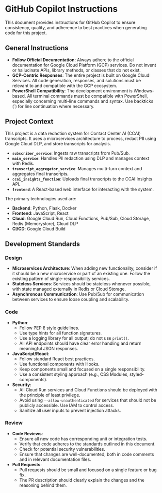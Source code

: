 # GitHub Copilot Instructions

This document provides instructions for GitHub Copilot to ensure consistency, quality, and adherence to best practices when generating code for this project.

## General Instructions

- **Follow Official Documentation**: Always adhere to the official documentation for Google Cloud Platform (GCP) services. Do not invent or hallucinate APIs, library methods, or classes that do not exist.
- **GCP-Centric Responses**: The entire project is built on Google Cloud Services. All code generation, responses, and solutions must be relevant to and compatible with the GCP ecosystem.
- **PowerShell Compatibility**: The development environment is Windows-based. All terminal commands must be compatible with PowerShell, especially concerning multi-line commands and syntax. Use backticks (`) for line continuation where necessary.

## Project Context

This project is a data redaction system for Contact Center AI (CCAI) transcripts. It uses a microservices architecture to process, redact PII using Google Cloud DLP, and store transcripts for analysis.

- **`subscriber_service`**: Ingests raw transcripts from Pub/Sub.
- **`main_service`**: Handles PII redaction using DLP and manages context with Redis.
- **`transcript_aggregator_service`**: Manages multi-turn context and aggregates final transcripts.
- **`ccai_insights_function`**: Uploads final transcripts to the CCAI Insights API.
- **`frontend`**: A React-based web interface for interacting with the system.

The primary technologies used are:
- **Backend**: Python, Flask, Docker
- **Frontend**: JavaScript, React
- **Cloud**: Google Cloud Run, Cloud Functions, Pub/Sub, Cloud Storage, Redis (Memorystore), Cloud DLP
- **CI/CD**: Google Cloud Build

## Development Standards

### Design
- **Microservices Architecture**: When adding new functionality, consider if it should be a new microservice or part of an existing one. Follow the existing pattern of single-responsibility services.
- **Stateless Services**: Services should be stateless whenever possible, with state managed externally in Redis or Cloud Storage.
- **Asynchronous Communication**: Use Pub/Sub for communication between services to ensure loose coupling and scalability.

### Code
- **Python**:
    - Follow PEP 8 style guidelines.
    - Use type hints for all function signatures.
    - Use a logging library for all output; do not use `print()`.
    - All API endpoints should have clear error handling and return meaningful JSON responses.
- **JavaScript/React**:
    - Follow standard React best practices.
    - Use functional components with Hooks.
    - Keep components small and focused on a single responsibility.
    - Use a consistent styling approach (e.g., CSS Modules, styled-components).
- **Security**:
    - All Cloud Run services and Cloud Functions should be deployed with the principle of least privilege.
    - Avoid using `--allow-unauthenticated` for services that should not be publicly accessible. Use IAM to control access.
    - Sanitize all user inputs to prevent injection attacks.

### Review
- **Code Reviews**:
    - Ensure all new code has corresponding unit or integration tests.
    - Verify that code adheres to the standards outlined in this document.
    - Check for potential security vulnerabilities.
    - Ensure that changes are well-documented, both in code comments and in relevant documentation files.
- **Pull Requests**:
    - Pull requests should be small and focused on a single feature or bug fix.
    - The PR description should clearly explain the changes and the reasoning behind them.
